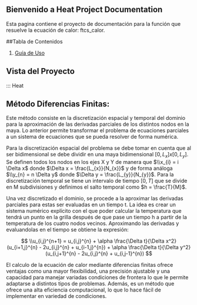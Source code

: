 ##  Bienvenido a Heat Project Documentation

Esta pagina contiene el proyecto de documentación para la función que resuelve la ecuación de calor: ftcs_calor.

##Tabla de Contenidos

1. [Guía de Uso](reference.md)

## Vista del Proyecto


::: Heat


## Método Diferencias Finitas:

Este método consiste en la discretización espacial y temporal del dominio para la aproximación de las derivadas parciales de los distintos nodos en la maya. Lo anterior permite transformar el problema de ecuaciones parciales a un sistema de ecuaciones que se pueda resolver de forma numérica.

Para la discretización espacial del problema se debe tomar en cuenta que al ser bidimensional se debe dividir en una maya bidimensional $[ 0 , L_{x} ] x  [ 0 , L_{y} ]$. Se definen todos los nodos en los ejes X y Y de manera que $\\x_{i} = i \Delta x$ donde $\Delta x = \frac{L_{x}}{N_{x}}$ y de forma análoga $\\y_{n} = n \Delta y$ donde $\Delta y = \frac{L_{y}}{N_{y}}$. Para la discretización temporal se tiene un intervalo de tiempo $[ 0 , T ]$ que se divide en M subdivisiones y definimos el salto temporal como $h = \frac{T}{M}$.


Una vez discretizado el dominio, se procede a la aproximar las derivadas parciales para estas ser evaluadas en un tiempo t. La idea es crear un sistema numérico explícito con el que poder calcular la temperatura que tendrá un punto en la grilla después de que pase un tiempo h a partir de la temperatura de los cuatro nodos vecinos. Aproximando las derivadas y evaluandolas en el tiempo se obtiene la expresión:

$$
\\u_{i,j}^{n+1} = u_{i,j}^{n} + \alpha \frac{\Delta t}{\Delta x^2} (u_{i+1,j}^{n} - 2u_{i,j}^{n} + u_{i-1,j}^{n}) + \alpha \frac{\Delta t}{\Delta y^2} (u_{i,j+1}^{n} - 2u_{i,j}^{n} + u_{i,j-1}^{n})
$$

El calculo de la ecuación de calor mediante diferencias finitas ofrece ventajas como una mayor flexibilidad, una precisión ajustable y una capacidad para manejar variadas condiciones de frontera lo que le permite adaptarse a distintos tipos de problemas. Además, es un método que ofrece una alta eficiencia computacional, lo que lo hace fácil de implementar en variedad de condiciones.


